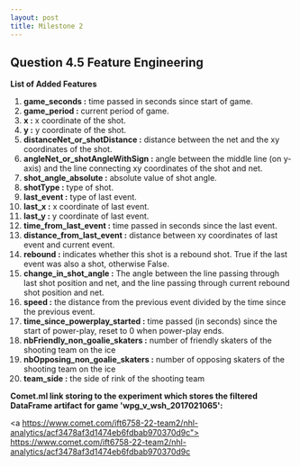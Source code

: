 ```yaml
---
layout: post
title: Milestone 2
---
```


## Question 4.5 Feature Engineering

<b> List of Added Features</b><br>

<ol>
  <li> <b>game_seconds :</b> time passed in seconds since start of game.
  </li>
  <li> <b>game_period :</b> current period of game.
  </li>
  <li> <b>x :</b> x coordinate of the shot.
  </li>
  <li> <b>y :</b> y coordinate of the shot.
  </li>
  <li> <b>distanceNet_or_shotDistance :</b> distance between the net and the xy coordinates of the shot.
  </li>
  <li> <b>angleNet_or_shotAngleWithSign :</b> angle between the middle line (on y-axis) and the line connecting xy coordinates of the shot and net.
  </li>
  <li> <b>shot_angle_absolute :</b> absolute value of shot angle.
  </li>
  <li> <b>shotType :</b> type of shot.
  </li>
  <li> <b>last_event :</b> type of last event.
  </li>
  <li> <b>last_x :</b> x coordinate of last event.
  </li>
  <li> <b>last_y :</b> y coordinate of last event.
  </li>
  <li> <b>time_from_last_event :</b> time passed in seconds since the last event.
  </li>
  <li> <b>distance_from_last_event :</b> distance between xy coordinates of last event and current event.
  </li>
  <li> <b>rebound :</b> indicates whether this shot is a rebound shot. True if the last event was also a shot, otherwise False.
  </li>
  <li> <b>change_in_shot_angle :</b> The angle between the line passing through last shot position and net, and the line passing through current rebound shot position and net.
  </li>
  <li> <b>speed :</b>  the distance from the previous event divided by the time since the previous event.
  </li>
  <li> <b>time_since_powerplay_started :</b>  time passed (in seconds) since the start of power-play, reset to 0 when power-play ends.
  </li>
  <li> <b>nbFriendly_non_goalie_skaters :</b>  number of friendly skaters of the shooting team on the ice
  </li>
  <li> <b>nbOpposing_non_goalie_skaters :</b>  number of opposing skaters of the shooting team on the ice
  </li>
  <li> <b>team_side :</b>  the side of rink of the shooting team
  </li>
  
</ol>

<b>Comet.ml link storing to the experiment which stores the filtered DataFrame artifact for game 'wpg_v_wsh_2017021065':</b><br>

<a https://www.comet.com/ift6758-22-team2/nhl-analytics/acf3478af3d1474eb6fdbab970370d9c"> https://www.comet.com/ift6758-22-team2/nhl-analytics/acf3478af3d1474eb6fdbab970370d9c </a>